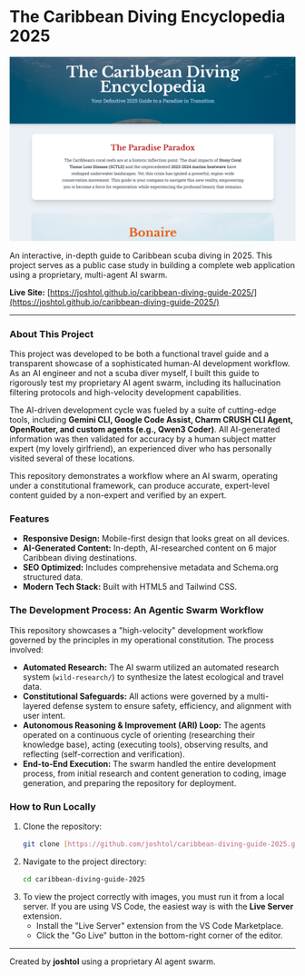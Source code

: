 # The Caribbean Diving Encyclopedia 2025

![Caribbean Diving Encyclopedia Demo](images/demo-screenshot.png)

An interactive, in-depth guide to Caribbean scuba diving in 2025. This project serves as a public case study in building a complete web application using a proprietary, multi-agent AI swarm.

**Live Site:** [https://joshtol.github.io/caribbean-diving-guide-2025/](https://joshtol.github.io/caribbean-diving-guide-2025/)

---

### About This Project

This project was developed to be both a functional travel guide and a transparent showcase of a sophisticated human-AI development workflow. As an AI engineer and not a scuba diver myself, I built this guide to rigorously test my proprietary AI agent swarm, including its hallucination filtering protocols and high-velocity development capabilities.

The AI-driven development cycle was fueled by a suite of cutting-edge tools, including **Gemini CLI, Google Code Assist, Charm CRUSH CLI Agent, OpenRouter, and custom agents (e.g., Qwen3 Coder)**. All AI-generated information was then validated for accuracy by a human subject matter expert (my lovely girlfriend), an experienced diver who has personally visited several of these locations.

This repository demonstrates a workflow where an AI swarm, operating under a constitutional framework, can produce accurate, expert-level content guided by a non-expert and verified by an expert.

### Features

* **Responsive Design:** Mobile-first design that looks great on all devices.
* **AI-Generated Content:** In-depth, AI-researched content on 6 major Caribbean diving destinations.
* **SEO Optimized:** Includes comprehensive metadata and Schema.org structured data.
* **Modern Tech Stack:** Built with HTML5 and Tailwind CSS.

### The Development Process: An Agentic Swarm Workflow

This repository showcases a "high-velocity" development workflow governed by the principles in my operational constitution. The process involved:

* **Automated Research:** The AI swarm utilized an automated research system (`wild-research/`) to synthesize the latest ecological and travel data.
* **Constitutional Safeguards:** All actions were governed by a multi-layered defense system to ensure safety, efficiency, and alignment with user intent.
* **Autonomous Reasoning & Improvement (ARI) Loop:** The agents operated on a continuous cycle of orienting (researching their knowledge base), acting (executing tools), observing results, and reflecting (self-correction and verification).
* **End-to-End Execution:** The swarm handled the entire development process, from initial research and content generation to coding, image generation, and preparing the repository for deployment.

### How to Run Locally

1.  Clone the repository:
    ```bash
    git clone [https://github.com/joshtol/caribbean-diving-guide-2025.git](https://github.com/joshtol/caribbean-diving-guide-2025.git)
    ```
2.  Navigate to the project directory:
    ```bash
    cd caribbean-diving-guide-2025
    ```
3.  To view the project correctly with images, you must run it from a local server. If you are using VS Code, the easiest way is with the **Live Server** extension.
    * Install the "Live Server" extension from the VS Code Marketplace.
    * Click the "Go Live" button in the bottom-right corner of the editor.

---

Created by **joshtol** using a proprietary AI agent swarm.
